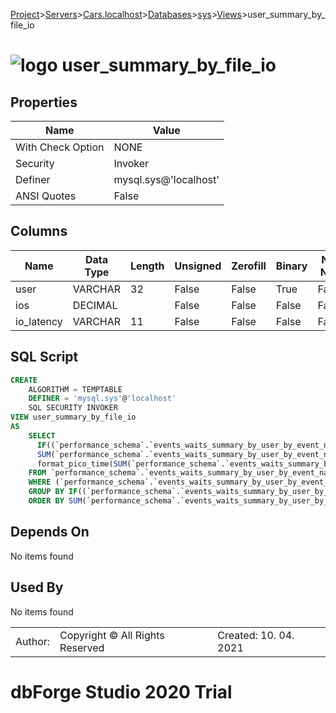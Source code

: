 [Project](../../../../../startpage.md)>[Servers](../../../../Servers.md)>[Cars.localhost](../../../Cars.localhost.md)>[Databases](../../Databases.md)>[sys](../sys.md)>[Views](Views.md)>user_summary_by_file_io


# ![logo](../../../../../Images/view64.svg) user_summary_by_file_io


## <a name="#Properties"></a>Properties
|Name|Value|
|---|---|
|With Check Option|NONE|
|Security|Invoker|
|Definer|mysql.sys@'localhost'|
|ANSI Quotes|False|


## <a name="#Columns"></a>Columns
|Name|Data Type|Length|Unsigned|Zerofill|Binary|Not Null|
|---|---|---|---|---|---|---|
|user|VARCHAR|32|False|False|True|False|
|ios|DECIMAL||False|False|False|False|
|io_latency|VARCHAR|11|False|False|False|False|

## <a name="#SqlScript"></a>SQL Script
```SQL
CREATE 
	ALGORITHM = TEMPTABLE
	DEFINER = 'mysql.sys'@'localhost'
	SQL SECURITY INVOKER
VIEW user_summary_by_file_io
AS
	SELECT
	  IF((`performance_schema`.`events_waits_summary_by_user_by_event_name`.`USER` IS NULL), 'background', `performance_schema`.`events_waits_summary_by_user_by_event_name`.`USER`) AS `user`,
	  SUM(`performance_schema`.`events_waits_summary_by_user_by_event_name`.`COUNT_STAR`) AS `ios`,
	  format_pico_time(SUM(`performance_schema`.`events_waits_summary_by_user_by_event_name`.`SUM_TIMER_WAIT`)) AS `io_latency`
	FROM `performance_schema`.`events_waits_summary_by_user_by_event_name`
	WHERE (`performance_schema`.`events_waits_summary_by_user_by_event_name`.`EVENT_NAME` LIKE 'wait/io/file/%')
	GROUP BY IF((`performance_schema`.`events_waits_summary_by_user_by_event_name`.`USER` IS NULL), 'background', `performance_schema`.`events_waits_summary_by_user_by_event_name`.`USER`)
	ORDER BY SUM(`performance_schema`.`events_waits_summary_by_user_by_event_name`.`SUM_TIMER_WAIT`) DESC;
```

## <a name="#DependsOn"></a>Depends On
No items found

## <a name="#UsedBy"></a>Used By
No items found

||||
|---|---|---|
|Author: |Copyright © All Rights Reserved|Created: 10. 04. 2021|
# dbForge Studio 2020 Trial